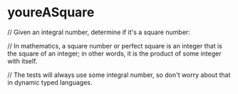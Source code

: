 # youreASquare
// Given an integral number, determine if it's a square number:

// In mathematics, a square number or perfect square is an integer that is the square of an integer; in other words, it is the product of some integer with itself.

// The tests will always use some integral number, so don't worry about that in dynamic typed languages.
